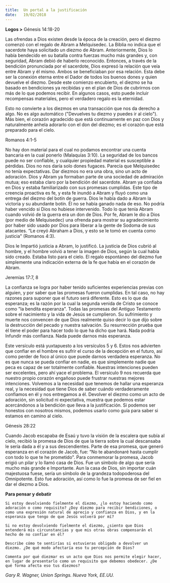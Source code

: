 ```yaml
---
title:  Un portal a la justificación
date:   19/02/2018
---
```


**Logos >** Génesis 14:18-20

Las ofrendas a Dios existen desde la época de la creación, pero el diezmo comenzó con el regalo de Abram a Melquisedec. La Biblia no indica que el sacerdote haya solicitado un diezmo de Abram. Anteriormente, Dios lo había bendecido en su batalla contra fuerzas mucho más grandes y, con seguridad, Abram debió de haberlo reconocido. Entonces, a través de la bendición pronunciada por el sacerdote, Dios expresó la relación que veía entre Abram y él mismo. Ambos se beneficiaban por esa relación. Esta debe ser la conexión eterna entre el Dador de todos los buenos dones y quien devuelve el diezmo. Desde este comienzo encubierto, el diezmo se ha basado en bendiciones ya recibidas y en el plan de Dios de cubrirnos con más de lo que podemos recibir. En algunos casos, esto puede incluir recompensas materiales, pero el verdadero regalo es la eternidad. 

Esto no convierte a los diezmos en una transacción que nos da derecho a algo. No es algo automático ("Devuelves tu diezmo y puedes ir al cielo"). Más bien, el corazón agradecido que está continuamente en paz con Dios y naturalmente anhela adorarlo con el don del diezmo; es el corazón que está preparado para el cielo. 

Romanos 4:1-5

No hay don material para el cual no podamos encontrar una cuenta bancaria en la cual ponerlo (Malaquías 3:10). La seguridad de los bancos puede no ser confiable, y cualquier propiedad material es susceptible a pérdidas. Dios no nos daría solo dones fugaces. Parecía que Melquisedec no tenía expectativas. Dar diezmos no era una obra, sino un acto de adoración. Dios y Abram ya formaban parte de una sociedad de admiración mutua; eso estaba claro por la bendición del sacerdote. Abram ya confiaba en Dios y estaba familiarizado con sus promesas cumplidas. Este tipo de creencia proactiva es fe, y esta fe inundó a Abram y fluyó como una entrega del diezmo del botín de guerra. Dios le había dado a Abram la victoria y su abundante botín. Él no se había ganado nada de eso. No podría haber vencido si Dios no hubiese intervenido. Todo lo que tenía Abram cuando volvió de la guerra era un don de Dios. Por fe, Abram le dio a Dios (por medio de Melquisedec) una ofrenda para mostrar su agradecimiento por haber sido usado por Dios para liberar a la gente de Sodoma de sus atacantes. “Le creyó Abraham a Dios, y esto se le tomó en cuenta como justicia" (Romanos 4:3). 

Dios le Impartió justicia a Abram, lo justificó. La justicia de Dios cubrió al hombre, y el hombre volvió a tener la imagen de Dios, según la cual había sido creado. Estaba listo para el cielo. El regalo espontáneo del diezmo fue simplemente una indicación externa de la fe que había en el corazón de Abram. 

Jeremías 17:7, 8

La confianza se logra por haber tenido suficientes experiencias previas con alguien, y por saber que las promesas fueron cumplidas. En tal caso, no hay razones para suponer que el futuro será diferente. Esto es lo que da esperanza; es la razón por la cual la segunda venida de Cristo se conoce como "la bendita esperanza". Todas las promesas del Antiguo Testamento sobre el nacimiento y la vida de Jesús se cumplieron. Su sufrimiento y muerte nos convencen de que Dios realmente quiso decir lo que dijo sobre la destrucción del pecado y nuestra salvación. Su resurrección prueba que él tiene el poder para hacer todo lo que ha dicho que hará. Nada podría Infundir más confianza. Nada puede darnos más esperanza.

Este versículo está yuxtapuesto a los versículos 5 y 6. Estos nos advierten que confiar en el hombre es sufrir el curso de la decepción en el futuro, así como perder de foco al único que puede darnos verdadera esperanza. No es que nunca se pueda confiar en nadie, es que simplemente nadie que peca es capaz de ser totalmente confiable. Nuestras intenciones pueden ser excelentes, pero ahí yace el problema. El versículo 9 nos recuerda que nuestro propio corazón engañoso puede frustrar nuestras mejores intenciones. Volvemos a la necesidad que tenemos de hallar una esperanza real, y la necesidad que tiene Dios de saber cuándo verdaderamente confiamos en él y nos entregamos a él. Devolver el diezmo como un acto de adoración, sin solicitud ni expectativa, muestra que podemos estar acercándonos a la bendición que lleva a la justificación. Si podemos ser honestos con nosotros mismos, podemos usarlo como guía para saber si estamos en camino al cielo. 

Génesis 28:22

Cuando Jacob escapaba de Esaú y tuvo la visión de la escalera que subía al cielo, recibió la promesa de Dios de que la tierra sobre la cual descansaba le sería dada a él y a sus descendientes. Parte de esa promesa, que generó esperanza en el corazón de Jacob, fue: “No te abandonaré hasta cumplir con todo lo que te he prometido". Para conmemorar la promesa, Jacob erigió un pilar y lo llamó casa de Dios. Fue un símbolo de algo que sería mucho más grande e Importante. Aun la casa de Dios, sin importar cuán majestuosa fuese, sería un símbolo de la grandeza todopoderosa del Omnipotente. Esto fue adoración, así como lo fue la promesa de ser fiel en dar el diezmo a Dios. 

**Para pensar y debatir**

`Si estoy devolviendo fielmente el diezmo, ¿lo estoy haciendo como adoración o como requisito? ¿Doy diezmo para recibir bendiciones, o como una expresión natural de aprecio y confianza en Dios, y en la esperanza que tengo de que Jesús volverá por mí?`
 
`Si no estoy devolviendo fielmente el diezmo, ¿siento que Dios entenderá mis circunstancias y que mis otras obras compensarán el hecho de no confiar en él?`
 
`Describe cómo te sentirías si estuvieras obligado a devolver un diezmo. ¿De qué modo afectaría eso tu percepción de Dios?`

`Comenta por qué diezmar es un acto que Dios nos permite elegir hacer, en lugar de presentarlo como un requisito que debemos obedecer. ¿De qué forma afecta eso tus diezmos?`
 
_Gary R. Wagner, Union Spríngs. Nueva York, EE.UU._
